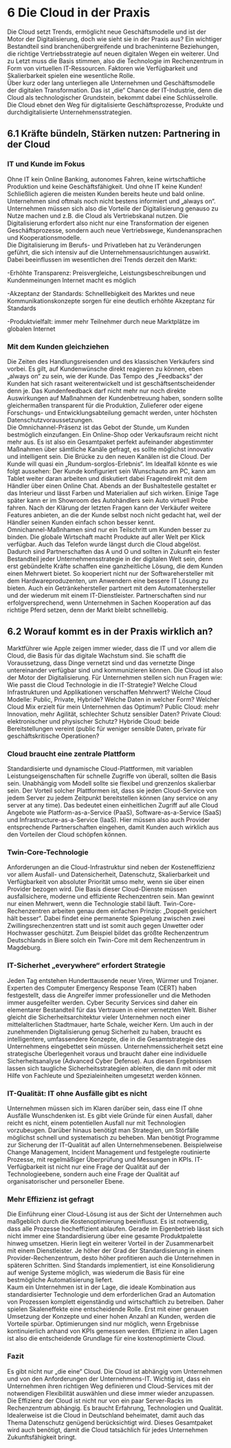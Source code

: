 # 6 Die Cloud in der Praxis

Die Cloud setzt Trends, ermöglicht neue Geschäftsmodelle und ist der Motor der Digitalisierung, doch wie sieht sie in der Praxis aus? Ein wichtiger Bestandteil sind branchenübergreifende und bracheninterne Beziehungen, die richtige Vertriebsstrategie auf neuen digitalen Wegen ein weiterer. Und zu Letzt muss die Basis stimmen, also die Technologie im Rechenzentrum in Form von virtuellen IT-Ressourcen. Faktoren wie Verfügbarkeit und Skalierbarkeit spielen eine wesentliche Rolle.   
Über kurz oder lang unterliegen alle Unternehmen und Geschäftsmodelle der digitalen Transformation. Das ist „die“ Chance der IT-Industrie, denn die Cloud als technologischer Grundstein, bekommt dabei eine Schlüsselrolle. Die Cloud ebnet den Weg für digitalisierte Geschäftsprozesse, Produkte und durchdigitalisierte Unternehmensstrategien.

## 6.1 Kräfte bündeln, Stärken nutzen: Partnering in der Cloud

### IT und Kunde im Fokus

Ohne IT kein Online Banking, autonomes Fahren, keine wirtschaftliche Produktion und keine Geschäftsfähigkeit. Und ohne IT keine Kunden! Schließlich agieren die meisten Kunden bereits heute und bald online. Unternehmen sind oftmals noch nicht bestens informiert und „always on“. Unternehmen müssen sich also die Vorteile der Digitalisierung genauso zu Nutze machen und z.B. die Cloud als Vertriebskanal nutzen. Die Digitalisierung erfordert also nicht nur eine Transformation der eigenen Geschäftsprozesse, sondern auch neue Vertriebswege, Kundenansprachen und Kooperationsmodelle.   
Die Digitalisierung im Berufs- und Privatleben hat zu Veränderungen geführt, die sich intensiv auf die Unternehmensausrichtungen auswirkt. Dabei beeinflussen im wesentlichen drei Trends derzeit den Markt:

-Erhöhte Transparenz: Preisvergleiche, Leistungsbeschreibungen und Kundenmeinungen Internet macht es möglich

-Akzeptanz der Standards: Schnelllebigkeit des Marktes und neue Kommunikationskonzepte sorgen für eine deutlich erhöhte Akzeptanz für Standards

-Produktvielfalt: immer mehr Teilnehmer durch neue Marktplätze im globalen Internet

### Mit dem Kunden gleichziehen

Die Zeiten des Handlungsreisenden und des klassischen Verkäufers sind vorbei. Es gilt, auf Kundenwünsche direkt reagieren zu können, eben „always on“ zu sein, wie der Kunde. Das Tempo des „Feedbacks“ der Kunden hat sich rasant weiterentwickelt und ist geschäftsentscheidender denn je. Das Kundenfeedback darf nicht mehr nur noch direkte Auswirkungen auf Maßnahmen der Kundenbetreuung haben, sondern sollte gleichermaßen transparent für die Produktion, Zulieferer oder eigene Forschungs- und Entwicklungsabteilung gemacht werden, unter höchsten Datenschutzvoraussetzungen.   
Die Omnichannel-Präsenz ist das Gebot der Stunde, um Kunden bestmöglich einzufangen. Ein Online-Shop oder Verkaufsraum reicht nicht mehr aus. Es ist also ein Gesamtpaket perfekt aufeinander abgestimmter Maßnahmen über sämtliche Kanäle gefragt, es sollte möglichst innovativ und intelligent sein. Die Brücke zu den neuen Kanälen ist die Cloud. Der Kunde will quasi ein „Rundum-sorglos-Erlebnis“. Im Idealfall könnte es wie folgt aussehen: Der Kunde konfiguriert sein Wunschauto am PC, kann am Tablet weiter daran arbeiten und diskutiert dabei Fragendirekt mit dem Händler über einen Online Chat. Abends an der Bushaltestelle gestaltet er das Interieur und lässt Farben und Materialien auf sich wirken. Einige Tage später kann er im Showroom des Autohändlers sein Auto virtuell Probe fahren. Nach der Klärung der letzten Fragen kann der Verkäufer weitere Features anbieten, an die der Kunde selbst noch nicht gedacht hat, weil der Händler seinen Kunden einfach schon besser kennt.   
Omnichannel-Maßnhamen sind nur ein Teilschritt um Kunden besser zu binden. Die globale Wirtschaft macht Produkte auf aller Welt per Klick verfügbar. Auch das Telefon wurde längst durch die Cloud abgelöst. Dadurch sind Partnerschaften das A und O und sollten in Zukunft ein fester Bestandteil jeder Unternehmensstrategie in der digitalen Welt sein, denn erst gebündelte Kräfte schaffen eine ganzheitliche Lösung, die dem Kunden einen Mehrwert bietet. So kooperiert nicht nur der Softwarehersteller mit dem Hardwareproduzenten, um Anwendern eine bessere IT Lösung zu bieten. Auch ein Getränkehersteller partnert mit dem Automatenhersteller und der wiederum mit einem IT-Dienstleister. Partnerschaften sind nur erfolgversprechend, wenn Unternehmen in Sachen Kooperation auf das richtige Pferd setzen, denn der Markt bleibt schnelllebig.

## 6.2 Worauf kommt es in der Praxis wirklich an?

Marktführer wie Apple zeigen immer wieder, dass die IT und vor allem die Cloud, die Basis für das digitale Wachstum sind. Sie schafft die Voraussetzung, dass Dinge vernetzt sind und das vernetzte Dinge untereinander verfügbar sind und kommunizieren können. Die Cloud ist also der Motor der Digitalisierung. Für Unternehmen stellen sich nun Fragen wie: Wie passt die Cloud Technologie in die IT-Strategie? Welche Cloud Infrastrukturen und Applikationen verschaffen Mehrwert? Welche Cloud Modelle: Public, Private, Hybride? Welche Daten in welcher Form? Welcher Cloud Mix erzielt für mein Unternehmen das Optimum? Public Cloud: mehr Innovation, mehr Agilität, schlechter Schutz sensibler Daten? Private Cloud: elektronischer und physischer Schutz? Hybride Cloud: beide Bereitstellungen vereint \(public für weniger sensible Daten, private für geschäftskritische Operationen?

### Cloud braucht eine zentrale Plattform

Standardisierte und dynamische Cloud-Plattformen, mit variablen Leistungseigenschaften für schnelle Zugriffe von überall, sollten die Basis sein. Unabhängig vom Modell sollte sie flexibel und grenzenlos skalierbar sein. Der Vorteil solcher Plattformen ist, dass sie jeden Cloud-Service von jedem Server zu jedem Zeitpunkt bereitstellen können \(any service on any server at any time\). Das bedeutet einen einheitlichen Zugriff auf alle Cloud Angebote wie Platform-as-a-Service \(PaaS\), Software-as-a-Service \(SaaS\) und Infrastructure-as-a-Service \(IaaS\). Hier müssen also auch Provider entsprechende Partnerschaften eingehen, damit Kunden auch wirklich aus den Vorteilen der Cloud schöpfen können.

### Twin-Core-Technologie

Anforderungen an die Cloud-Infrastruktur sind neben der Kosteneffizienz vor allem Ausfall- und Datensicherheit, Datenschutz, Skalierbarkeit und Verfügbarkeit von absoluter Priorität umso mehr, wenn sie über einen Provider bezogen wird. Die Basis dieser Cloud-Dienste müssen ausfallsichere, moderne und effiziente Rechenzentren sein. Man gewinnt nur einen Mehrwert, wenn die Technologie stabil läuft. Twin-Core-Rechenzentren arbeiten genau dem einfachen Prinzip: „Doppelt gesichert hält besser“. Dabei findet eine permanente Spiegelung zwischen zwei Zwillingsrechenzentren statt und ist somit auch gegen Unwetter oder Hochwasser geschützt. Zum Beispiel bildet das größte Rechenzentrum Deutschlands in Biere solch ein Twin-Core mit dem Rechenzentrum in Magdeburg.

### IT-Sicherhet „everywhere“ erfordert Strategie

Jeden Tag entstehen Hunderttausende neuer Viren, Würmer und Trojaner. Experten des Computer Emergency Response Team \(CERT\) haben festgestellt, dass die Angreifer immer professioneller und die Methoden immer ausgefeilter werden. Cyber Security Services sind daher ein elementarer Bestandteil für das Vertrauen in einer vernetzten Welt. Bisher gleicht die Sicherheitsarchitektur vieler Unternehmen noch einer mittelalterlichen Stadtmauer, harte Schale, weicher Kern. Um auch in der zunehmenden Digitalisierung genug Sicherheit zu haben, braucht es intelligentere, umfassendere Konzepte, die in die Gesamtstrategie des Unternehmens eingebettet sein müssen. Unternehmenssicherheit setzt eine strategische Überlegenheit voraus und braucht daher eine individuelle Sicherheitsanalyse \(Advanced Cyber Defense\). Aus diesen Ergebnissen lassen sich taugliche Sicherheitsstrategien ableiten, die dann mit oder mit Hilfe von Fachleute und Spezialeinheiten umgesetzt werden können.

### IT-Qualität: IT ohne Ausfälle gibt es nicht

Unternehmen müssen sich im Klaren darüber sein, dass eine IT ohne Ausfälle Wunschdenken ist. Es gibt viele Gründe für einen Ausfall, daher reicht es nicht, einem potentiellen Ausfall nur mit Technologien vorzubeugen. Darüber hinaus benötigt man Strategien, um Störfälle möglichst schnell und systematisch zu beheben. Man benötigt Programme zur Sicherung der IT-Qualität auf allen Unternehmensebenen. Beispielweise Change Management, Incident Management und festgelegte routinierte Prozesse, mit regelmäßiger Überprüfung und Messungen in KPIs. IT-Verfügbarkeit ist nicht nur eine Frage der Qualität auf der Technologieebene, sondern auch eine Frage der Qualität auf organisatorischer und personeller Ebene.

### Mehr Effizienz ist gefragt

Die Einführung einer Cloud-Lösung ist aus der Sicht der Unternehmen auch maßgeblich durch die Kostenoptimierung beeinflusst. Es ist notwendig, dass alle Prozesse hocheffizient ablaufen. Gerade im Eigenbetrieb lässt sich nicht immer eine Standardisierung über eine gesamte Produktpalette hinweg umsetzen. Hierin liegt ein weiterer Vorteil in der Zusammenarbeit mit einem Dienstleister. Je höher der Grad der Standardisierung in einem Provider-Rechenzentrum, desto höher profitieren auch die Unternehmen in späteren Schritten. Sind Standards implementiert, ist eine Konsolidierung auf wenige Systeme möglich, was wiederum die Basis für eine bestmögliche Automatisierung liefert.   
Kaum ein Unternehmen ist in der Lage, die ideale Kombination aus standardisierter Technologie und dem erforderlichen Grad an Automation von Prozessen komplett eigenständig und wirtschaftlich zu betreiben. Daher spielen Skaleneffekte eine entscheidende Rolle. Erst mit einer genauen Umsetzung der Konzepte und einer hohen Anzahl an Kunden, werden die Vorteile spürbar. Optimierungen sind nur möglich, wenn Ergebnisse kontinuierlich anhand von KPIs gemessen werden. Effizienz in allen Lagen ist also die entscheidende Grundlage für eine kostenoptimierte Cloud.

### Fazit

Es gibt nicht nur „die eine“ Cloud. Die Cloud ist abhängig vom Unternehmen und von den Anforderungen der Unternehmens-IT. Wichtig ist, dass ein Unternehmen ihren richtigen Weg definieren und Cloud-Services mit der notwendigen Flexibilität auswählen und diese immer wieder anzupassen. Die Effizienz der Cloud ist nicht nur von ein paar Server-Racks im Rechenzentrum abhängig. Es braucht Erfahrung, Technologien und Qualität. Idealerweise ist die Cloud in Deutschland beheimatet, damit auch das Thema Datenschutz genügend berücksichtigt wird. Dieses Gesamtpaket wird auch benötigt, damit die Cloud tatsächlich für jedes Unternehmen Zukunftsfähigkeit bringt.

